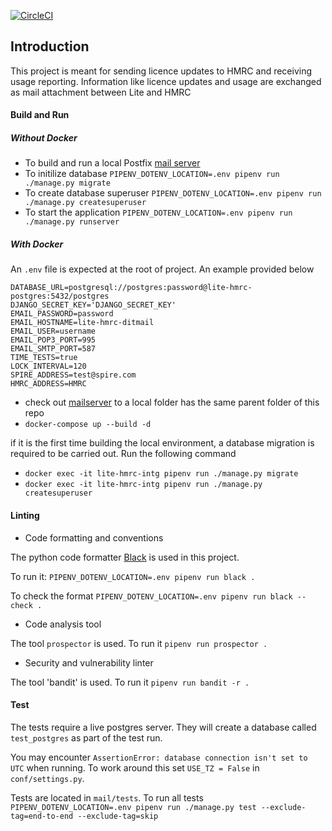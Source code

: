 [![CircleCI](https://circleci.com/gh/uktrade/lite-hmrc.svg?style=svg)](https://circleci.com/gh/uktrade/lite-hmrc)

## Introduction
This project is meant for sending licence updates to HMRC and receiving usage reporting. Information like licence updates
and usage are exchanged as mail attachment between Lite and HMRC

#### Build and Run


##### Without Docker
- To build and run a local Postfix [mail server](https://github.com/uktrade/mailserver)
- To initilize database
`PIPENV_DOTENV_LOCATION=.env pipenv run ./manage.py migrate`
- To create database superuser `PIPENV_DOTENV_LOCATION=.env pipenv run ./manage.py createsuperuser`
- To start the application
`PIPENV_DOTENV_LOCATION=.env pipenv run ./manage.py runserver`

##### With Docker 

An `.env` file is expected at the root of project. An example provided below
```properties
DATABASE_URL=postgresql://postgres:password@lite-hmrc-postgres:5432/postgres
DJANGO_SECRET_KEY='DJANGO_SECRET_KEY'
EMAIL_PASSWORD=password
EMAIL_HOSTNAME=lite-hmrc-ditmail
EMAIL_USER=username
EMAIL_POP3_PORT=995
EMAIL_SMTP_PORT=587
TIME_TESTS=true
LOCK_INTERVAL=120
SPIRE_ADDRESS=test@spire.com
HMRC_ADDRESS=HMRC
```
- check out [mailserver](https://github.com/uktrade/mailserver) to a local folder 
has the same parent folder of this repo 
- `docker-compose up --build -d`

if it is the first time building the local environment, a database migration is required to be carried out. 
Run the following command

- `docker exec -it lite-hmrc-intg pipenv run ./manage.py migrate`
- `docker exec -it lite-hmrc-intg pipenv run ./manage.py createsuperuser`

#### Linting

- Code formatting and conventions

The python code formatter [Black](https://black.readthedocs.io/en/stable/) is used in this project.

To run it: `PIPENV_DOTENV_LOCATION=.env pipenv run black .`

To check the format `PIPENV_DOTENV_LOCATION=.env pipenv run black --check .`

- Code analysis tool

The tool `prospector` is used. To run it `pipenv run prospector .`

- Security and vulnerability linter 

The tool 'bandit' is used. To run it `pipenv run bandit -r .`

#### Test

The tests require a live postgres server. They will create a database called
`test_postgres` as part of the test run.

You may encounter `AssertionError: database connection isn't set to UTC` when running. To work around this set 
`USE_TZ = False` in `conf/settings.py`.

Tests are located in `mail/tests`. To run all tests 
`PIPENV_DOTENV_LOCATION=.env pipenv run ./manage.py test --exclude-tag=end-to-end --exclude-tag=skip`

